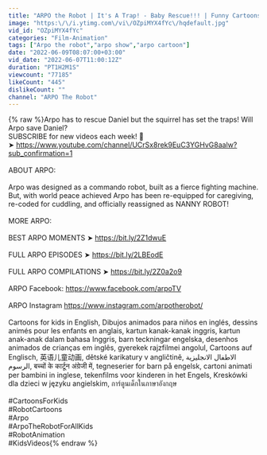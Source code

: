 ```yaml
---
title: "ARPO the Robot | It's A Trap! - Baby Rescue!!! | Funny Cartoons for Kids | Arpo & Daniel"
image: "https:\/\/i.ytimg.com\/vi\/OZpiMYX4fYc\/hqdefault.jpg"
vid_id: "OZpiMYX4fYc"
categories: "Film-Animation"
tags: ["Arpo the robot","arpo show","arpo cartoon"]
date: "2022-06-09T08:07:00+03:00"
vid_date: "2022-06-07T11:00:12Z"
duration: "PT1H2M1S"
viewcount: "77185"
likeCount: "445"
dislikeCount: ""
channel: "ARPO The Robot"
---
```

{% raw %}Arpo has to rescue Daniel but the squirrel has set the traps! Will Arpo save Daniel?<br />SUBSCRIBE for new videos each week! 🤖<br />➤ <a rel="nofollow" target="blank" href="https://www.youtube.com/channel/UCrSx8rek9EuC3YGHvG8aalw?sub_confirmation=1">https://www.youtube.com/channel/UCrSx8rek9EuC3YGHvG8aalw?sub_confirmation=1</a><br /><br />ABOUT ARPO: <br /><br />Arpo was designed as a commando robot, built as a fierce fighting machine. But, with world peace achieved Arpo has been re-equipped for caregiving, re-coded for cuddling, and officially reassigned as NANNY ROBOT!<br /><br />MORE ARPO:<br /><br />BEST ARPO MOMENTS ➤ <a rel="nofollow" target="blank" href="https://bit.ly/2Z1dwuE">https://bit.ly/2Z1dwuE</a><br /><br />FULL ARPO EPISODES ➤ <a rel="nofollow" target="blank" href="https://bit.ly/2LBEodE">https://bit.ly/2LBEodE</a> <br /><br />FULL ARPO COMPILATIONS  ➤ <a rel="nofollow" target="blank" href="https://bit.ly/2Z0a2o9">https://bit.ly/2Z0a2o9</a><br /><br />ARPO Facebook: <a rel="nofollow" target="blank" href="https://www.facebook.com/arpoTV">https://www.facebook.com/arpoTV</a><br /><br />ARPO Instagram <a rel="nofollow" target="blank" href="https://www.instagram.com/arpotherobot/">https://www.instagram.com/arpotherobot/</a><br /><br />Cartoons for kids in English, Dibujos animados para niños en inglés, dessins animés pour les enfants en anglais, kartun kanak-kanak inggris, kartun anak-anak dalam bahasa Inggris, barn teckningar engelska, desenhos animados de crianças em inglês, gyerekek rajzfilmei angolul, Cartoons auf Englisch, 英语儿童动画, dětské karikatury v angličtině,  الاطفال الانجليزية الرسوم, बच्चों के कार्टून अंग्रेजी में, tegneserier for barn på engelsk, cartoni animati per bambini in inglese, tekenfilms voor kinderen in het Engels, Kreskówki dla dzieci w języku angielskim, การ์ตูนเด็กในภาษาอังกฤษ<br /><br />#CartoonsForKids<br />#RobotCartoons<br />#Arpo<br />#ArpoTheRobotForAllKids<br />#RobotAnimation<br />#KidsVideos{% endraw %}
